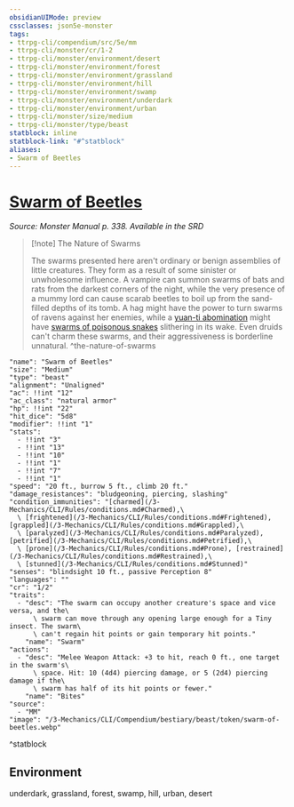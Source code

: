 ```yaml
---
obsidianUIMode: preview
cssclasses: json5e-monster
tags:
- ttrpg-cli/compendium/src/5e/mm
- ttrpg-cli/monster/cr/1-2
- ttrpg-cli/monster/environment/desert
- ttrpg-cli/monster/environment/forest
- ttrpg-cli/monster/environment/grassland
- ttrpg-cli/monster/environment/hill
- ttrpg-cli/monster/environment/swamp
- ttrpg-cli/monster/environment/underdark
- ttrpg-cli/monster/environment/urban
- ttrpg-cli/monster/size/medium
- ttrpg-cli/monster/type/beast
statblock: inline
statblock-link: "#^statblock"
aliases:
- Swarm of Beetles
---
```

# [Swarm of Beetles](3-Mechanics\CLI\Compendium\bestiary\beast/swarm-of-beetles.md)
*Source: Monster Manual p. 338. Available in the <span title='Systems Reference Document (5.1)'>SRD</span>*  

> [!note] The Nature of Swarms
> 
> The swarms presented here aren't ordinary or benign assemblies of little creatures. They form as a result of some sinister or unwholesome influence. A vampire can summon swarms of bats and rats from the darkest corners of the night, while the very presence of a mummy lord can cause scarab beetles to boil up from the sand-filled depths of its tomb. A hag might have the power to turn swarms of ravens against her enemies, while a [yuan-ti abomination](/3-Mechanics/CLI/Compendium/bestiary/monstrosity/yuan-ti-abomination.md) might have [swarms of poisonous snakes](/3-Mechanics/CLI/Compendium/bestiary/beast/swarm-of-poisonous-snakes.md) slithering in its wake. Even druids can't charm these swarms, and their aggressiveness is borderline unnatural.
^the-nature-of-swarms

```statblock
"name": "Swarm of Beetles"
"size": "Medium"
"type": "beast"
"alignment": "Unaligned"
"ac": !!int "12"
"ac_class": "natural armor"
"hp": !!int "22"
"hit_dice": "5d8"
"modifier": !!int "1"
"stats":
  - !!int "3"
  - !!int "13"
  - !!int "10"
  - !!int "1"
  - !!int "7"
  - !!int "1"
"speed": "20 ft., burrow 5 ft., climb 20 ft."
"damage_resistances": "bludgeoning, piercing, slashing"
"condition_immunities": "[charmed](/3-Mechanics/CLI/Rules/conditions.md#Charmed),\
  \ [frightened](/3-Mechanics/CLI/Rules/conditions.md#Frightened), [grappled](/3-Mechanics/CLI/Rules/conditions.md#Grappled),\
  \ [paralyzed](/3-Mechanics/CLI/Rules/conditions.md#Paralyzed), [petrified](/3-Mechanics/CLI/Rules/conditions.md#Petrified),\
  \ [prone](/3-Mechanics/CLI/Rules/conditions.md#Prone), [restrained](/3-Mechanics/CLI/Rules/conditions.md#Restrained),\
  \ [stunned](/3-Mechanics/CLI/Rules/conditions.md#Stunned)"
"senses": "blindsight 10 ft., passive Perception 8"
"languages": ""
"cr": "1/2"
"traits":
  - "desc": "The swarm can occupy another creature's space and vice versa, and the\
      \ swarm can move through any opening large enough for a Tiny insect. The swarm\
      \ can't regain hit points or gain temporary hit points."
    "name": "Swarm"
"actions":
  - "desc": "Melee Weapon Attack: +3 to hit, reach 0 ft., one target in the swarm's\
      \ space. Hit: 10 (4d4) piercing damage, or 5 (2d4) piercing damage if the\
      \ swarm has half of its hit points or fewer."
    "name": "Bites"
"source":
  - "MM"
"image": "/3-Mechanics/CLI/Compendium/bestiary/beast/token/swarm-of-beetles.webp"
```
^statblock

## Environment

underdark, grassland, forest, swamp, hill, urban, desert